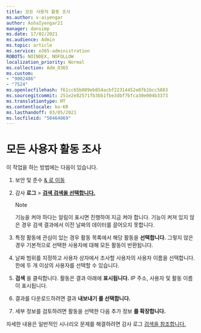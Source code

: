 ```yaml
---
title: 모든 사용자 활동 조사
ms.author: v-aiyengar
author: AshaIyengar21
manager: dansimp
ms.date: 17/02/2021
ms.audience: Admin
ms.topic: article
ms.service: o365-administration
ROBOTS: NOINDEX, NOFOLLOW
localization_priority: Normal
ms.collection: Adm_O365
ms.custom:
- "9002486"
- "7524"
ms.openlocfilehash: f61cc65b889eb854acbf22314452e8fb1bcc5883
ms.sourcegitcommit: 251e2e82571fb3bb1fbe3dbf7bfca30e004b3373
ms.translationtype: MT
ms.contentlocale: ko-KR
ms.lasthandoff: 03/05/2021
ms.locfileid: "50464869"
---
```

# <a name="investigate-all-the-users-activities"></a>모든 사용자 활동 조사

이 작업을 하는 방법에는 다음이 있습니다.

1. 보안 및 준수 [& 로 이동](https://go.microsoft.com/fwlink/p/?linkid=2077143)
1. 감사 **로그**  >  **[검색 검색을 선택합니다.](https://go.microsoft.com/fwlink/?linkid=2103759)**
    > [!NOTE]
    > 기능을 켜야 하다는 알림이 표시면 진행하여 지금 켜야 합니다. 기능이 켜져 있지 않은 경우 검색 결과에서 이전 날짜의 데이터를 끌어오지 못합니다.

1. 특정 활동에 관심이 있는 경우 활동 목록에서 해당 활동을 **선택합니다.** 그렇지 않은 경우 기본적으로 선택한 사용자에 대해 모든 활동이 반환됩니다.
1. 날짜 범위를 지정하고 사용자  상자에서 조사할 사용자의 사용자 이름을 선택합니다. 한에 두 개 이상의 사용자를 선택할 수 있습니다.
1. **검색** 을 클릭합니다. 활동은 결과 아래에 **표시됩니다.** IP 주소, 사용자 및 활동 이름이 표시됩니다.
1. 결과를 다운로드하려면 결과 **내보내기 를 선택합니다.**
1. 세부 정보를 검토하려면 활동을 선택한 다음 추가 정보 **를 확장합니다.**

자세한 내용은 일반적인 시나리오 문제를 해결하려면 감사 로그 [검색을 참조합니다.](https://go.microsoft.com/fwlink/?linkid=2103944)